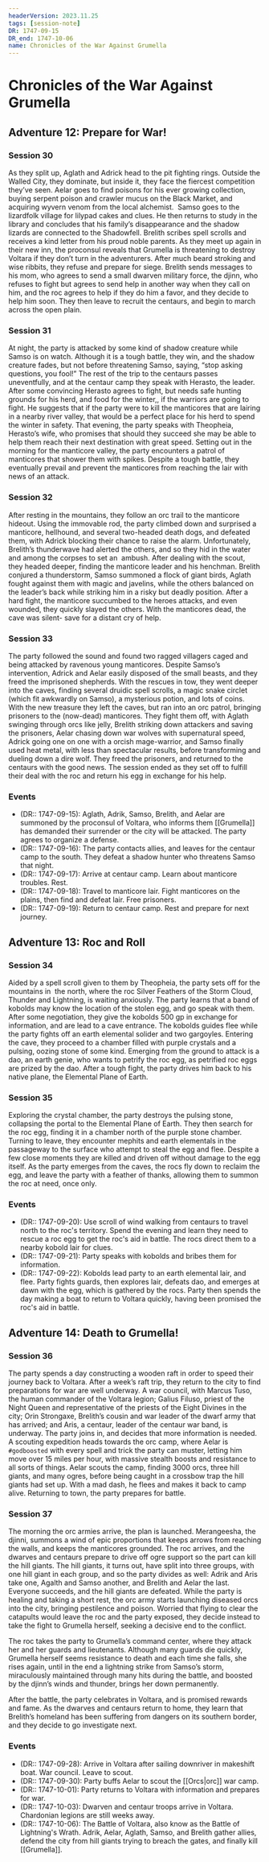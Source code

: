 ```yaml
---
headerVersion: 2023.11.25
tags: [session-note]
DR: 1747-09-15
DR_end: 1747-10-06
name: Chronicles of the War Against Grumella
---
```

# Chronicles of the War Against Grumella

## Adventure 12: Prepare for War!
### Session 30

As they split up, Aglath and Adrick head to the pit fighting rings. Outside the Walled City, they dominate, but inside it, they face the fiercest competition they’ve seen. Aelar goes to find poisons for his ever growing collection, buying serpent poison and crawler mucus on the Black Market, and acquiring wyvern venom from the local alchemist.  Samso goes to the lizardfolk village for lilypad cakes and clues. He then returns to study in the library and concludes that his family’s disappearance and the shadow lizards are connected to the Shadowfell. Brelith scribes spell scrolls and receives a kind letter from his proud noble parents. As they meet up again in their new inn, the proconsul reveals that Grumella is threatening to destroy Voltara if they don’t turn in the adventurers. After much beard stroking and wise ribbits, they refuse and prepare for siege. Brelith sends messages to his mom, who agrees to send a small dwarven military force, the djinn, who refuses to fight but agrees to send help in another way when they call on him, and the roc agrees to help if they do him a favor, and they decide to help him soon. They then leave to recruit the centaurs, and begin to march across the open plain.

### Session 31

At night, the party is attacked by some kind of shadow creature while Samso is on watch. Although it is a tough battle, they win, and the shadow creature fades, but not before threatening Samso, saying, “stop asking questions, you fool!” The rest of the trip to the centaurs passes uneventfully, and at the centaur camp they speak with Herasto, the leader. After some convincing Herasto agrees to fight, but needs safe hunting grounds for his herd, and food for the winter,, if the warriors are going to fight. He suggests that if the party were to kill the manticores that are lairing in a nearby river valley, that would be a perfect place for his herd to spend the winter in safety. That evening, the party speaks with Theopheia, Herasto’s wife, who promises that should they succeed she may be able to help them reach their next destination with great speed. Setting out in the morning for the manticore valley, the party encounters a patrol of manticores that shower them with spikes. Despite a tough battle, they eventually prevail and prevent the manticores from reaching the lair with news of an attack. 

### Session 32 

After resting in the mountains, they follow an orc trail to the manticore hideout. Using the immovable rod, the party climbed down and surprised a manticore, hellhound, and several two-headed death dogs, and defeated them, with Adrick blocking their chance to raise the alarm. Unfortunately, Brelith’s thunderwave had alerted the others, and so they hid in the water and among the corpses to set an  ambush. After dealing with the scout, they headed deeper, finding the manticore leader and his henchman. Brelith conjured a thunderstorm, Samso summoned a flock of giant birds, Aglath fought against them with magic and javelins, while the others balanced on the leader’s back while striking him in a risky but deadly position. After a hard fight, the manticore succumbed to the heroes attacks, and even wounded, they quickly slayed the others. With the manticores dead, the cave was silent- save for a distant cry of help.

### Session 33

The party followed the sound and found two ragged villagers caged and being attacked by ravenous young manticores. Despite Samso’s intervention, Adrick and Aelar easily disposed of the small beasts, and they freed the imprisoned shepherds. With the rescues in tow, they went deeper into the caves, finding several druidic spell scrolls, a magic snake circlet (which fit awkwardly on Samso), a mysterious potion, and lots of coins. With the new treasure they left the caves, but ran into an orc patrol, bringing prisoners to the (now-dead) manticores. They fight them off, with Aglath swinging through orcs like jelly, Brelith striking down attackers and saving the prisoners, Aelar chasing down war wolves with supernatural speed, Adrick going one on one with a orcish mage-warrior, and Samso finally used heat metal, with less than spectacular results, before transforming and dueling down a dire wolf. They freed the prisoners, and returned to the centaurs with the good news. The session ended as they set off to fulfill their deal with the roc and return his egg in exchange for his help.

### Events

- (DR:: 1747-09-15): Aglath, Adrik, Samso, Brelith, and Aelar are summoned by the proconsul of Voltara, who informs them [[Grumella]] has demanded their surrender or the city will be attacked. The party agrees to organize a defense. 
- (DR:: 1747-09-16): The party contacts allies, and leaves for the centaur camp to the south. They defeat a shadow hunter who threatens Samso that night. 
- (DR:: 1747-09-17): Arrive at centaur camp. Learn about manticore troubles. Rest. 
- (DR:: 1747-09-18): Travel to manticore lair. Fight manticores on the plains, then find and defeat lair. Free prisoners. 
- (DR:: 1747-09-19): Return to centaur camp. Rest and prepare for next journey. 

## Adventure 13: Roc and Roll
### Session 34

Aided by a spell scroll given to them by Theopheia, the party sets off for the mountains in  the north, where the roc Silver Feathers of the Storm Cloud, Thunder and Lightning, is waiting anxiously. The party learns that a band of kobolds may know the location of the stolen egg, and go speak with them. After some negotiation, they give the kobolds 500 gp in exchange for information, and are lead to a cave entrance. The kobolds guides flee while the party fights off an earth elemental solider and two gargoyles. Entering the cave, they proceed to a chamber filled with purple crystals and a pulsing, oozing stone of some kind. Emerging from the ground to attack is a dao, an earth genie, who wants to petrify the roc egg, as petrified roc eggs are prized by the dao. After a tough fight, the party drives him back to his native plane, the Elemental Plane of Earth.

### Session 35

Exploring the crystal chamber, the party destroys the pulsing stone, collapsing the portal to the Elemental Plane of Earth. They then search for the roc egg, finding it in a chamber north of the purple stone chamber. Turning to leave, they encounter mephits and earth elementals in the passageway to the surface who attempt to steal the egg and flee. Despite a few close moments they are killed and driven off without damage to the egg itself. As the party emerges from the caves, the rocs fly down to reclaim the egg, and leave the party with a feather of thanks, allowing them to summon the roc at need, once only.

### Events


- (DR:: 1747-09-20): Use scroll of wind walking from centaurs to travel north to the roc's territory. Spend the evening and learn they need to rescue a roc egg to get the roc's aid in battle. The rocs direct them to a nearby kobold lair for clues. 
- (DR:: 1747-09-21): Party speaks with kobolds and bribes them for information. 
- (DR:: 1747-09-22): Kobolds lead party to an earth elemental lair, and flee. Party fights guards, then explores lair, defeats dao, and emerges at dawn with the egg, which is gathered by the rocs. Party then spends the day making a boat to return to Voltara quickly, having been promised the roc's aid in battle. 
## Adventure 14: Death to Grumella!
### Session 36

The party spends a day constructing a wooden raft in order to speed their journey back to Voltara. After a week’s raft trip, they return to the city to find preparations for war are well underway. A war council, with Marcus Tuso, the human commander of the Voltara legion; Galius Filuso, priest of the Night Queen and representative of the priests of the Eight Divines in the city; Orin Strongaxe, Brelith’s cousin and war leader of the dwarf army that has arrived; and Aris, a centaur, leader of the centaur war band, is underway. The party joins in, and decides that more information is needed. A scouting expedition heads towards the orc camp, where Aelar is `#godboosted` with every spell and trick the party can muster, letting him move over 15 miles per hour, with massive stealth boosts and resistance to all sorts of things. Aelar scouts the camp, finding 3000 orcs, three hill giants, and many ogres, before being caught in a crossbow trap the hill giants had set up. With a mad dash, he flees and makes it back to camp alive. Returning to town, the party prepares for battle.

### Session 37

The morning the orc armies arrive, the plan is launched. Merangeesha, the djinni, summons a wind of epic proportions that keeps arrows from reaching the walls, and keeps the manticores grounded. The roc arrives, and the dwarves and centaurs prepare to drive off ogre support so the part can kill the hill giants. The hill giants, it turns out, have split into three groups, with one hill giant in each group, and so the party divides as well: Adrik and Aris take one, Agalth and Samso another, and Brelith and Aelar the last. Everyone succeeds, and the hill giants are defeated. While the party is healing and taking a short rest, the orc army starts launching diseased orcs into the city, bringing pestilence and poison. Worried that flying to clear the catapults would leave the roc and the party exposed, they decide instead to take the fight to Grumella herself, seeking a decisive end to the conflict. 

The roc takes the party to Grumella’s command center, where they attack her and her guards and lieutenants. Although many guards die quickly, Grumella herself seems resistance to death and each time she falls, she rises again, until in the end a lightning strike from Samso’s storm, miraculously maintained through many hits during the battle, and boosted by the djinn’s winds and thunder, brings her down permanently. 

After the battle, the party celebrates in Voltara, and is promised rewards and fame. As the dwarves and centaurs return to home, they learn that Brelith’s homeland has been suffering from dangers on its southern border, and they decide to go investigate next.

### Events


- (DR:: 1747-09-28): Arrive in Voltara after sailing downriver in makeshift boat. War council. Leave to scout. 
- (DR:: 1747-09-30): Party buffs Aelar to scout the [[Orcs|orc]] war camp. 
- (DR:: 1747-10-01): Party returns to Voltara with information and prepares for war. 
- (DR:: 1747-10-03): Dwarven and centaur troops arrive in Voltara. Chardonian legions are still weeks away. 
- (DR:: 1747-10-06): The Battle of Voltara, also know as the Battle of Lightning's Wrath. Adrik, Aelar, Aglath, Samso, and Brelith gather allies, defend the city from hill giants trying to breach the gates, and finally kill [[Grumella]]. 